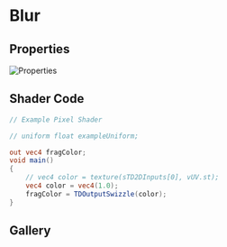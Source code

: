 # Blur

## Properties
![Properties](https://user-images.githubusercontent.com/21966381/115397427-0bc4cf00-a221-11eb-97bd-536d806092d6.JPG)

## Shader Code

```glsl
// Example Pixel Shader

// uniform float exampleUniform;

out vec4 fragColor;
void main()
{
	// vec4 color = texture(sTD2DInputs[0], vUV.st);
	vec4 color = vec4(1.0);
	fragColor = TDOutputSwizzle(color);
}
```

## Gallery